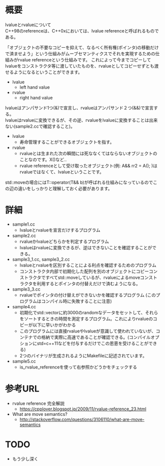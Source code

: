 # 概要
lvalueとrvalueについて  
C++98のreferenceは、C++0xにおいては、lvalue referenceと呼ばれるものである。

「オブジェクトの不要なコピーを抑えて、なるべく所有権(ポインタ)の移動だけで済ませよう」という仕組みがムーブセマンティクスでそれを実現するための仕組みがrvalue referenceという仕組みです。
これによって今までコピーしてlvalueをコンストラクタ等に渡していたものを、rvalueとしてコピーせずとも渡せるようになるということができます。

- lvalue
  - left hand value
- rvalue
  - right hand value

lvalueはアンパサンド1つ(&)で宣言し、rvalueはアンパサンド２つ(&&)で宣言する。  
lvalueはrvalueに変換できるが、その逆、rvalueをlvalueに変換することは出来ない(sample2.ccで確認すること)。

- lvalue
  - 寿命管理することができるオブジェクトを指す。
- rvalue
  - rvalueとは生まれた次の瞬間には死ななくてはならないオブジェクトのことなのです。X()など..
  - rvalue referenceとして受け取ったオブジェクト(例: A&& rr2 = A(); )はrvalueではなくて、lvalueということです。

std::moveの場合にはT::operator(T&& b)が呼ばれる仕組みになっているのでこの辺の違いをしっかりと理解しておく必要があります。

# 詳細
- sample1.cc
  - lvalueとrvalueを宣言だけするプログラム
- sample2.cc
  - rvalueかlvalueどちらかを判定するプログラム
  - lvalueはrvalueに変換できるが、逆はできないことを確認することができる。
- sample3_1.cc, sample3_2.cc
  - lvalueとrvalueを区別することによる利点を確認するためのプログラム
  - コンストラクタ内部で初期化した配列を別のオブジェクトにコピーコンストラクタですべてstd::moveしているが、rvalueによるmoveコンストラクタを利用するとポインタの付替えだけで済むようになる。
- sample3_3.cc
  - rvalueでポインタの付け替えができないかを確認するプログラム (このプログラムはコンパイル時に失敗することに注意)
- sample4.cc
  - 初期化でstd::vectorに約3000のrandomなデータをセットして、それらをソートするときの時間を測定するプログラム。これによりrvalueのコピーが以下に早いかがわかる
  - このプログラムには直接rvalueやlvalueが意識して使われていないが、コンテナでの格納で実際に高速であることが確認できる。(コンパイルオプションにstd=c++11などを付与するだけでこの恩恵を受けることができる)
  - 2つのバイナリが生成されるようにMakefileに記述されています。
- sample5.cc
  - is_rvalue_referenceを使って右参照かどうかをチェックする

# 参考URL
- rvalue reference 完全解説 
  - https://cpplover.blogspot.jp/2009/11/rvalue-reference_23.html
- What are move semantics?
  - http://stackoverflow.com/questions/3106110/what-are-move-semantics

# TODO
- もう少し深く

